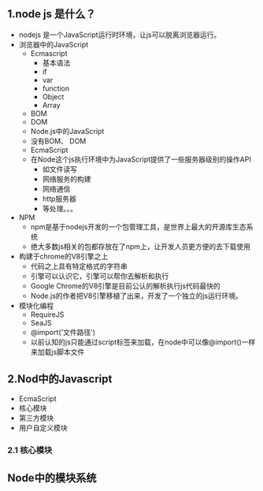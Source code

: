 ## 1.node js 是什么？
- nodejs 是一个JavaScript运行时环境，让js可以脱离浏览器运行。
- 浏览器中的JavaScript
  - Ecmascript
    - 基本语法
    - if
    - var 
    - function
    - Object
    - Array
  - BOM
  - DOM
  - Node.js中的JavaScript
  - 没有BOM、 DOM
  - EcmaScript
  - 在Node这个js执行环境中为JavaScript提供了一些服务器级别的操作API
    - 如文件读写
    - 网络服务的构建
    - 网络通信
    - http服务器
    - 等处理。。。
- NPM
  - npm是基于nodejs开发的一个包管理工具，是世界上最大的开源库生态系统
  - 绝大多数js相关的包都存放在了npm上，让开发人员更方便的去下载使用
- 构建于chrome的V8引擎之上
  - 代码之上具有特定格式的字符串
  - 引擎可以认识它，引擎可以帮你去解析和执行
  - Google Chrome的V8引擎是目前公认的解析执行js代码最快的
  - Node.js的作者把V8引擎移植了出来，开发了一个独立的js运行环境。
- 模块化编程
  - RequireJS
  - SeaJS
  - @import('文件路径')
  - 以前认知的js只能通过script标签来加载，在node中可以像@import()一样来加载js脚本文件
## 2.Nod中的Javascript
- EcmaScript
- 核心模块
- 第三方模块
- 用户自定义模块
### 2.1 核心模块

## Node中的模块系统